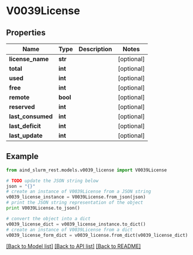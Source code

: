 # V0039License


## Properties

Name | Type | Description | Notes
------------ | ------------- | ------------- | -------------
**license_name** | **str** |  | [optional] 
**total** | **int** |  | [optional] 
**used** | **int** |  | [optional] 
**free** | **int** |  | [optional] 
**remote** | **bool** |  | [optional] 
**reserved** | **int** |  | [optional] 
**last_consumed** | **int** |  | [optional] 
**last_deficit** | **int** |  | [optional] 
**last_update** | **int** |  | [optional] 

## Example

```python
from aind_slurm_rest.models.v0039_license import V0039License

# TODO update the JSON string below
json = "{}"
# create an instance of V0039License from a JSON string
v0039_license_instance = V0039License.from_json(json)
# print the JSON string representation of the object
print V0039License.to_json()

# convert the object into a dict
v0039_license_dict = v0039_license_instance.to_dict()
# create an instance of V0039License from a dict
v0039_license_form_dict = v0039_license.from_dict(v0039_license_dict)
```
[[Back to Model list]](../README.md#documentation-for-models) [[Back to API list]](../README.md#documentation-for-api-endpoints) [[Back to README]](../README.md)


